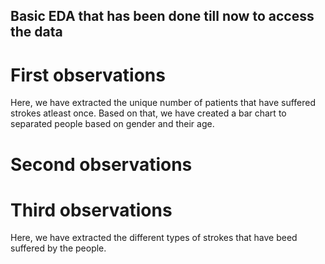 ## Basic EDA that has been done till now to access the data

# First observations 

Here, we have extracted the unique number of patients that have suffered strokes atleast once. Based on that, we have created a bar chart to separated people based on gender and their age.


# Second observations


# Third observations
Here, we have extracted the different types of strokes that have beed suffered by the people.
